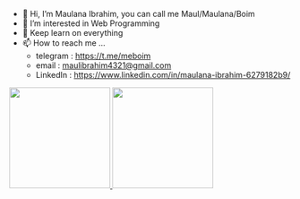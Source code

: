 - 👋 Hi, I’m Maulana Ibrahim, you can call me Maul/Maulana/Boim
- 👀 I’m interested in Web Programming
- 🌱 Keep learn on everything 
- 📫 How to reach me ...
     - telegram  : https://t.me/meboim
     - email     : maulibrahim4321@gmail.com
     - LinkedIn  : https://www.linkedin.com/in/maulana-ibrahim-6279182b9/

<p align="left">
<a href="https://github.com/gojalifs">
  <img height="180em" src="https://github-readme-stats-eight-theta.vercel.app/api?username=gojalifs&show_icons=true&theme=algolia&include_all_commits=true&count_private=true"/>
  <img height="180em" src="https://github-readme-stats-eight-theta.vercel.app/api/top-langs/?username=gojalifs&layout=compact&langs_count=8&theme=algolia"/>
</a>
</p>
<!---
maulanaibrahim20/maulanaibrahim20 is a ✨ special ✨ repository because its `README.md` (this file) appears on your GitHub profile.
You can click the Preview link to take a look at your changes.
--->

